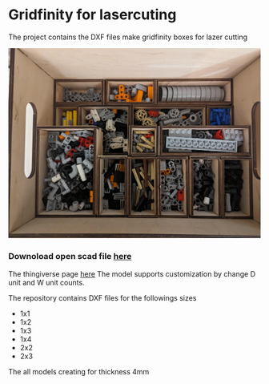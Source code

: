 # Gridfinity for lasercuting

The project contains the DXF files make gridfinity boxes for lazer cutting

![sample](sample.jpeg)


### Downoload open scad file [here](https://www.printables.com/model/767412-laser-gridfinity)

The thingiverse page [here](https://www.thingiverse.com/thing:6406163)
The model supports customization by change D unit and W unit counts.


The repository contains DXF files for the followings sizes
- 1x1
- 1x2
- 1x3
- 1x4
- 2x2
- 2x3

The all models creating for thickness 4mm 
